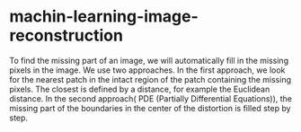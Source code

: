# machin-learning-image-reconstruction
To find the missing part of an image, we will automatically fill in the missing pixels in the image.  We use two approaches.  In the first approach, we look for the nearest patch in the intact region of the patch containing the missing pixels. The closest is defined by a distance, for example the Euclidean distance.  In the second approach( PDE (Partially Differential Equations)), the missing part of the boundaries in the center of the distortion is filled step by step.  
